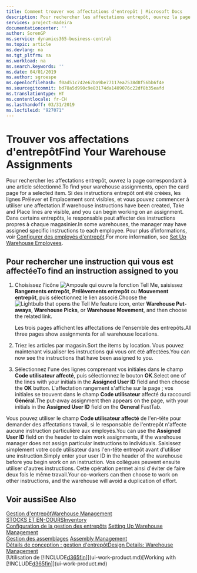 ```yaml
---
title: Comment trouver vos affectations d'entrepôt | Microsoft Docs
description: Pour rechercher les affectations entrepôt, ouvrez la page correspondant à une article sélectionné. Si des instructions entrepôt ont été créées, les lignes Prélever et Emplacement sont visibles, et vous pouvez commencer à utiliser une affectation. Dans certains entrepôts, le responsable peut affecter des instructions propres à chaque magasinier.
services: project-madeira
documentationcenter: ''
author: SorenGP
ms.service: dynamics365-business-central
ms.topic: article
ms.devlang: na
ms.tgt_pltfrm: na
ms.workload: na
ms.search.keywords: ''
ms.date: 04/01/2019
ms.author: sgroespe
ms.openlocfilehash: f0ad51c742e67ba9be77117ea7538d8f56bb6f4e
ms.sourcegitcommit: bd78a5d990c9e83174da1409076c22df8b35eafd
ms.translationtype: HT
ms.contentlocale: fr-CH
ms.lasthandoff: 03/31/2019
ms.locfileid: "927071"
---
```

# <a name="find-your-warehouse-assignments"></a><span data-ttu-id="9fa27-105">Trouver vos affectations d'entrepôt</span><span class="sxs-lookup"><span data-stu-id="9fa27-105">Find Your Warehouse Assignments</span></span>
<span data-ttu-id="9fa27-106">Pour rechercher les affectations entrepôt, ouvrez la page correspondant à une article sélectionné.</span><span class="sxs-lookup"><span data-stu-id="9fa27-106">To find your warehouse assignments, open the card page for a selected item.</span></span> <span data-ttu-id="9fa27-107">Si des instructions entrepôt ont été créées, les lignes Prélever et Emplacement sont visibles, et vous pouvez commencer à utiliser une affectation.</span><span class="sxs-lookup"><span data-stu-id="9fa27-107">If warehouse instructions have been created, Take and Place lines are visible, and you can begin working on an assignment.</span></span> <span data-ttu-id="9fa27-108">Dans certains entrepôts, le responsable peut affecter des instructions propres à chaque magasinier.</span><span class="sxs-lookup"><span data-stu-id="9fa27-108">In some warehouses, the manager may have assigned specific instructions to each employee.</span></span> <span data-ttu-id="9fa27-109">Pour plus d'informations, voir [Configurer des employés d'entrepôt](warehouse-how-to-set-up-warehouse-employees.md).</span><span class="sxs-lookup"><span data-stu-id="9fa27-109">For more information, see [Set Up Warehouse Employees](warehouse-how-to-set-up-warehouse-employees.md).</span></span>

## <a name="to-find-an-instruction-assigned-to-you"></a><span data-ttu-id="9fa27-110">Pour rechercher une instruction qui vous est affectée</span><span class="sxs-lookup"><span data-stu-id="9fa27-110">To find an instruction assigned to you</span></span>  
1.  <span data-ttu-id="9fa27-111">Choisissez l'icône ![Ampoule qui ouvre la fonction Tell Me](media/ui-search/search_small.png "Dites-moi ce que vous voulez faire"), saisissez **Rangements entrepôt**, **Prélèvements entrepôt** ou **Mouvement entrepôt**, puis sélectionnez le lien associé.</span><span class="sxs-lookup"><span data-stu-id="9fa27-111">Choose the ![Lightbulb that opens the Tell Me feature](media/ui-search/search_small.png "Tell me what you want to do") icon, enter **Warehouse Put-aways**, **Warehouse Picks**, or **Warehouse Movement**, and then choose the related link.</span></span>

    <span data-ttu-id="9fa27-112">Les trois pages affichent les affectations de l'ensemble des entrepôts.</span><span class="sxs-lookup"><span data-stu-id="9fa27-112">All three pages show assignments for all warehouse locations.</span></span>  

2. <span data-ttu-id="9fa27-113">Triez les articles par magasin.</span><span class="sxs-lookup"><span data-stu-id="9fa27-113">Sort the items by location.</span></span> <span data-ttu-id="9fa27-114">Vous pouvez maintenant visualiser les instructions qui vous ont été affectées.</span><span class="sxs-lookup"><span data-stu-id="9fa27-114">You can now see the instructions that have been assigned to you.</span></span>  
3. <span data-ttu-id="9fa27-115">Sélectionnez l'une des lignes comprenant vos initiales dans le champ **Code utilisateur affecté**, puis sélectionnez le bouton **OK**.</span><span class="sxs-lookup"><span data-stu-id="9fa27-115">Select one of the lines with your initials in the **Assigned User ID** field and then choose the **OK** button.</span></span> <span data-ttu-id="9fa27-116">L'affectation rangement s'affiche sur la page ; vos initiales se trouvent dans le champ **Code utilisateur** affecté du raccourci **Général**.</span><span class="sxs-lookup"><span data-stu-id="9fa27-116">The put-away assignment then appears on the page, with your initials in the **Assigned User ID** field on the **General** FastTab.</span></span>  

<span data-ttu-id="9fa27-117">Vous pouvez utiliser le champ **Code utilisateur affecté** de l'en-tête pour demander des affectations travail, si le responsable de l'entrepôt n'affecte aucune instruction particulière aux employés.</span><span class="sxs-lookup"><span data-stu-id="9fa27-117">You can use the **Assigned User ID** field on the header to claim work assignments, if the warehouse manager does not assign particular instructions to individuals.</span></span> <span data-ttu-id="9fa27-118">Saisissez simplement votre code utilisateur dans l'en-tête entrepôt avant d'utiliser une instruction.</span><span class="sxs-lookup"><span data-stu-id="9fa27-118">Simply enter your user ID in the header of the warehouse before you begin work on an instruction.</span></span> <span data-ttu-id="9fa27-119">Vos collègues peuvent ensuite utiliser d'autres instructions. Cette opération permet ainsi d'éviter de faire deux fois le même travail.</span><span class="sxs-lookup"><span data-stu-id="9fa27-119">Your co-workers can then choose to work on other instructions, and the warehouse will avoid a duplication of effort.</span></span>  

## <a name="see-also"></a><span data-ttu-id="9fa27-120">Voir aussi</span><span class="sxs-lookup"><span data-stu-id="9fa27-120">See Also</span></span>  
[<span data-ttu-id="9fa27-121">Gestion d'entrepôt</span><span class="sxs-lookup"><span data-stu-id="9fa27-121">Warehouse Management</span></span>](warehouse-manage-warehouse.md)  
[<span data-ttu-id="9fa27-122">STOCKS ET EN-COURS</span><span class="sxs-lookup"><span data-stu-id="9fa27-122">Inventory</span></span>](inventory-manage-inventory.md)  
<span data-ttu-id="9fa27-123">[Configuration de la gestion des entrepôts](warehouse-setup-warehouse.md)   </span><span class="sxs-lookup"><span data-stu-id="9fa27-123">[Setting Up Warehouse Management](warehouse-setup-warehouse.md)   </span></span>  
<span data-ttu-id="9fa27-124">[Gestion des assemblages](assembly-assemble-items.md)  </span><span class="sxs-lookup"><span data-stu-id="9fa27-124">[Assembly Management](assembly-assemble-items.md)  </span></span>  
[<span data-ttu-id="9fa27-125">Détails de conception : gestion d'entrepôt</span><span class="sxs-lookup"><span data-stu-id="9fa27-125">Design Details: Warehouse Management</span></span>](design-details-warehouse-management.md)  
<span data-ttu-id="9fa27-126">[Utilisation de [!INCLUDE[d365fin](includes/d365fin_md.md)]](ui-work-product.md)</span><span class="sxs-lookup"><span data-stu-id="9fa27-126">[Working with [!INCLUDE[d365fin](includes/d365fin_md.md)]](ui-work-product.md)</span></span> 
